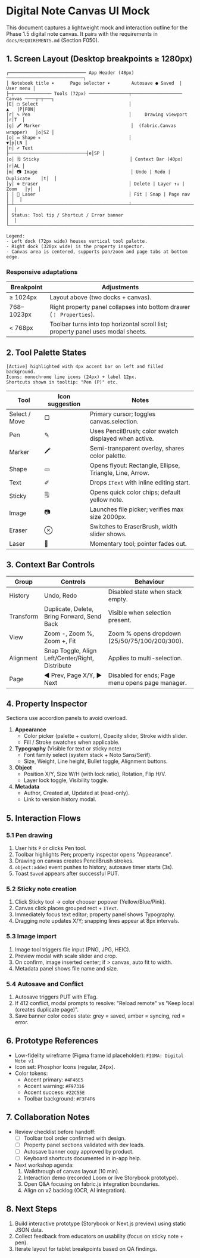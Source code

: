 # Digital Note Canvas UI Mock

This document captures a lightweight mock and interaction outline for the Phase 1.5 digital note canvas. It pairs with the requirements in `docs/REQUIREMENTS.md` (Section F050).

## 1. Screen Layout (Desktop breakpoints ≥ 1280px)

```
┌───────────────────────────── App Header (48px) ─────────────────────────────┐
│ Notebook title ▾      Page selector ▾        Autosave ● Saved  |  User menu │
├─┬────────────── Tools (72px) ───────────────┬─────────────────── Canvas ────┬─┬───┐
│E│ ▢ Select                                  │                           ▲   │P│FON│
│r│ ✎ Pen                                     │     Drawing viewport       │r│T  │
│g│ 🖍 Marker                                  │  (fabric.Canvas wrapper)   │o│SZ │
│o│ ▭ Shape ▸                                 │                           ▼│p│LN │
│n│ ✐ Text                                    ├─────────────────────────────┤e│SP │
│o│ 🗒 Sticky                                  │ Context Bar (40px)         │r│AL │
│m│ 📷 Image                                   │ Undo | Redo | Duplicate    │t│  │
│y│ ⊗ Eraser                                  │ Delete | Layer ↑↓ | Zoom   │y│  │
│ │ 🔴 Laser                                   │ Fit | Snap | Page nav      │ │  │
├─┴───────────────────────────────────────────┴─────────────────────────────┘ │  │
│ Status: Tool tip / Shortcut / Error banner                                  │  │
└─────────────────────────────────────────────────────────────────────────────┴──┴──┘

Legend:
- Left dock (72px wide) houses vertical tool palette.
- Right dock (320px wide) is the property inspector.
- Canvas area is centered, supports pan/zoom and page tabs at bottom edge.
```

### Responsive adaptations

| Breakpoint | Adjustments |
|------------|-------------|
| ≥ 1024px | Layout above (two docks + canvas). |
| 768–1023px | Right property panel collapses into bottom drawer (`⋮ Properties`). |
| < 768px | Toolbar turns into top horizontal scroll list; property panel uses modal sheets. |

## 2. Tool Palette States

```
[Active] highlighted with 4px accent bar on left and filled background.
Icons: monochrome line icons (24px) + label 12px.
Shortcuts shown in tooltip: "Pen (P)" etc.
```

| Tool | Icon suggestion | Notes |
|------|-----------------|-------|
| Select / Move | ▢ | Primary cursor; toggles canvas.selection. |
| Pen | ✎ | Uses PencilBrush; color swatch displayed when active. |
| Marker | 🖍 | Semi-transparent overlay, shares color palette. |
| Shape | ▭ | Opens flyout: Rectangle, Ellipse, Triangle, Line, Arrow. |
| Text | ✐ | Drops `IText` with inline editing start. |
| Sticky | 🗒 | Opens quick color chips; default yellow note. |
| Image | 📷 | Launches file picker; verifies max size 2000px. |
| Eraser | ⊗ | Switches to EraserBrush, width slider shows. |
| Laser | 🔴 | Momentary tool; pointer fades out. |

## 3. Context Bar Controls

| Group | Controls | Behaviour |
|-------|----------|-----------|
| History | Undo, Redo | Disabled state when stack empty. |
| Transform | Duplicate, Delete, Bring Forward, Send Back | Visible when selection present. |
| View | Zoom -, Zoom %, Zoom +, Fit | Zoom % opens dropdown (25/50/75/100/200/300). |
| Alignment | Snap Toggle, Align Left/Center/Right, Distribute | Applies to multi-selection. |
| Page | ◀ Prev, Page X/Y, ▶ Next | Disabled for ends; Page menu opens page manager. |

## 4. Property Inspector

Sections use accordion panels to avoid overload.

1. **Appearance**
   - Color picker (palette + custom), Opacity slider, Stroke width slider.
   - Fill / Stroke swatches when applicable.
2. **Typography** (Visible for text or sticky note)
   - Font family select (system stack + Noto Sans/Serif).
   - Size, Weight, Line height, Bullet toggle, Alignment buttons.
3. **Object**
   - Position X/Y, Size W/H (with lock ratio), Rotation, Flip H/V.
   - Layer lock toggle, Visibility toggle.
4. **Metadata**
   - Author, Created at, Updated at (read-only).
   - Link to version history modal.

## 5. Interaction Flows

### 5.1 Pen drawing

1. User hits `P` or clicks Pen tool.
2. Toolbar highlights Pen; property inspector opens "Appearance".
3. Drawing on canvas creates PencilBrush strokes.
4. `object:added` event pushes to history; autosave timer starts (3s).
5. Toast `Saved` appears after successful PUT.

### 5.2 Sticky note creation

1. Click Sticky tool → color chooser popover (Yellow/Blue/Pink).
2. Canvas click places grouped rect + `IText`.
3. Immediately focus text editor; property panel shows Typography.
4. Dragging note updates X/Y; snapping lines appear at 8px intervals.

### 5.3 Image import

1. Image tool triggers file input (PNG, JPG, HEIC).
2. Preview modal with scale slider and crop.
3. On confirm, image inserted center; if > canvas, auto fit to width.
4. Metadata panel shows file name and size.

### 5.4 Autosave and Conflict

1. Autosave triggers PUT with ETag.
2. If 412 conflict, modal prompts to resolve: "Reload remote" vs "Keep local (creates duplicate page)".
3. Save banner color codes state: grey = saved, amber = syncing, red = error.

## 6. Prototype References

- Low-fidelity wireframe (Figma frame id placeholder): `FIGMA: Digital Note v1`
- Icon set: Phosphor Icons (regular, 24px).
- Color tokens:
  - Accent primary: `#4F46E5`
  - Accent warning: `#F97316`
  - Accent success: `#22C55E`
  - Toolbar background: `#F3F4F6`

## 7. Collaboration Notes

- Review checklist before handoff:
  - [ ] Toolbar tool order confirmed with design.
  - [ ] Property panel sections validated with dev leads.
  - [ ] Autosave banner copy approved by product.
  - [ ] Keyboard shortcuts documented in in-app help.
- Next workshop agenda:
  1. Walkthrough of canvas layout (10 min).
  2. Interaction demo (recorded Loom or live Storybook prototype).
  3. Open Q&A focusing on fabric.js integration boundaries.
  4. Align on v2 backlog (OCR, AI integration).

## 8. Next Steps

1. Build interactive prototype (Storybook or Next.js preview) using static JSON data.
2. Collect feedback from educators on usability (focus on sticky note + pen).
3. Iterate layout for tablet breakpoints based on QA findings.

